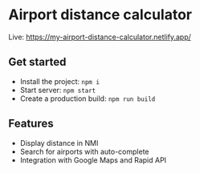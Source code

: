 # Airport distance calculator

Live: https://my-airport-distance-calculator.netlify.app/

## Get started

- Install the project: `npm i`
- Start server: `npm start`
- Create a production build: `npm run build`

## Features

- Display distance in NMI
- Search for airports with auto-complete
- Integration with Google Maps and Rapid API